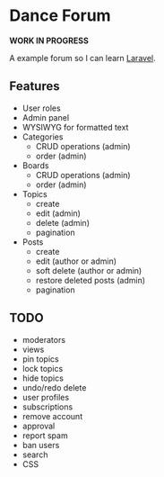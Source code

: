 # Dance Forum

**WORK IN PROGRESS**

A example forum so I can learn [Laravel](http://laravel.com).

## Features

- User roles
- Admin panel
- WYSIWYG for formatted text
- Categories
  - CRUD operations (admin)
  - order (admin)
- Boards
  - CRUD operations (admin)
  - order (admin)
- Topics
  - create
  - edit (admin)
  - delete (admin)
  - pagination
- Posts
  - create
  - edit (author or admin)
  - soft delete (author or admin)
  - restore deleted posts (admin)
  - pagination

## TODO

- moderators
- views
- pin topics
- lock topics
- hide topics
- undo/redo delete
- user profiles
- subscriptions
- remove account
- approval
- report spam
- ban users
- search
- CSS
